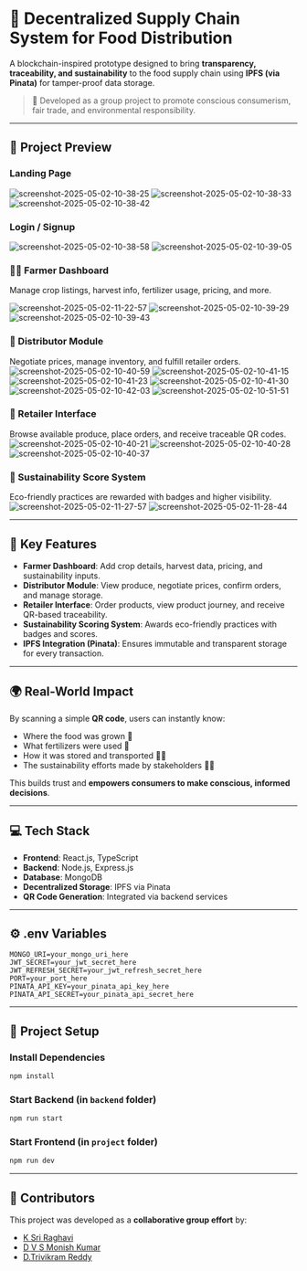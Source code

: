 # 🌾 Decentralized Supply Chain System for Food Distribution

A blockchain-inspired prototype designed to bring **transparency, traceability, and sustainability** to the food supply chain using **IPFS (via Pinata)** for tamper-proof data storage.

> 🚀 Developed as a group project to promote conscious consumerism, fair trade, and environmental responsibility.

---

## 📸 Project Preview

### Landing Page
![screenshot-2025-05-02-10-38-25](https://github.com/user-attachments/assets/d2d7e37e-8e9a-4aad-978c-05db600d7670)
![screenshot-2025-05-02-10-38-33](https://github.com/user-attachments/assets/0b68ac09-7a2a-4668-ac3e-5eeba2c241ff)
![screenshot-2025-05-02-10-38-42](https://github.com/user-attachments/assets/30826de8-3f4e-4a8b-b2ea-901e29fb514f)

### Login / Signup 
![screenshot-2025-05-02-10-38-58](https://github.com/user-attachments/assets/0a73906c-de42-4d84-84f7-dfc3ad95a344)
![screenshot-2025-05-02-10-39-05](https://github.com/user-attachments/assets/87bf4ee0-bc58-42df-8df3-58bd880ff9fe)

### 🧑‍🌾 Farmer Dashboard  
Manage crop listings, harvest info, fertilizer usage, pricing, and more. 

![screenshot-2025-05-02-11-22-57](https://github.com/user-attachments/assets/19daf02b-c389-442e-b221-0498f6a85442)
![screenshot-2025-05-02-10-39-29](https://github.com/user-attachments/assets/6f353ba0-7ea4-4a7a-9a1d-31baa636fbb4)
![screenshot-2025-05-02-10-39-43](https://github.com/user-attachments/assets/48d288bc-943d-4a4c-a29f-c2d07816eee1)

### 🚛 Distributor Module  
Negotiate prices, manage inventory, and fulfill retailer orders.  
![screenshot-2025-05-02-10-40-59](https://github.com/user-attachments/assets/1b30ad94-c0d0-4e7c-b5b8-fc516369192e)
![screenshot-2025-05-02-10-41-15](https://github.com/user-attachments/assets/c6e2dedc-a980-430a-90e9-7840bfd7b5d5)
![screenshot-2025-05-02-10-41-23](https://github.com/user-attachments/assets/8ff2e9bd-1c3c-4be9-86c5-125a65ecf01d)
![screenshot-2025-05-02-10-41-30](https://github.com/user-attachments/assets/2f96abdb-fd29-4baa-abed-cbfa2fc71c97)
![screenshot-2025-05-02-10-42-03](https://github.com/user-attachments/assets/53255c34-ee1e-41a4-a7de-a719776423e3)
![screenshot-2025-05-02-10-51-51](https://github.com/user-attachments/assets/bf08aed6-25b4-4933-8e72-10b72df9c8b2)

### 🏬 Retailer Interface  
Browse available produce, place orders, and receive traceable QR codes.  
![screenshot-2025-05-02-10-40-21](https://github.com/user-attachments/assets/d9711070-bd76-409c-b5b3-3fd66b4c5de1)
![screenshot-2025-05-02-10-40-28](https://github.com/user-attachments/assets/97bf878a-4a76-49cf-b58d-b5af5af7361c)
![screenshot-2025-05-02-10-40-37](https://github.com/user-attachments/assets/3450320d-142e-446e-9519-b6b338d7a1fd)


### 🌱 Sustainability Score System  
Eco-friendly practices are rewarded with badges and higher visibility.  
![screenshot-2025-05-02-11-27-57](https://github.com/user-attachments/assets/a05034f7-bce0-41a5-94dc-b6e78d0d75d7)
![screenshot-2025-05-02-11-28-44](https://github.com/user-attachments/assets/8f125467-65d9-4368-9126-f55abffc64c9)


---

## 🔑 Key Features

- **Farmer Dashboard**: Add crop details, harvest data, pricing, and sustainability inputs.
- **Distributor Module**: View produce, negotiate prices, confirm orders, and manage storage.
- **Retailer Interface**: Order products, view product journey, and receive QR-based traceability.
- **Sustainability Scoring System**: Awards eco-friendly practices with badges and scores.
- **IPFS Integration (Pinata)**: Ensures immutable and transparent storage for every transaction.

---

## 🌍 Real-World Impact

By scanning a simple **QR code**, users can instantly know:

- Where the food was grown 🌾  
- What fertilizers were used 🌿  
- How it was stored and transported 🧊🚚  
- The sustainability efforts made by stakeholders 🌱✨  

This builds trust and **empowers consumers to make conscious, informed decisions**.

---

## 💻 Tech Stack

- **Frontend**: React.js, TypeScript  
- **Backend**: Node.js, Express.js  
- **Database**: MongoDB  
- **Decentralized Storage**: IPFS via Pinata  
- **QR Code Generation**: Integrated via backend services

---

## ⚙️ .env Variables

```
MONGO_URI=your_mongo_uri_here
JWT_SECRET=your_jwt_secret_here
JWT_REFRESH_SECRET=your_jwt_refresh_secret_here
PORT=your_port_here
PINATA_API_KEY=your_pinata_api_key_here
PINATA_API_SECRET=your_pinata_api_secret_here
```

---

## 🚀 Project Setup

### Install Dependencies
```bash
npm install
```

### Start Backend (in `backend` folder)
```bash
npm run start
```

### Start Frontend (in `project` folder)
```bash
npm run dev
```

---

## 👥 Contributors

This project was developed as a **collaborative group effort** by:

- [K Sri Raghavi](https://github.com/sriraghavi22)
- [D V S Monish Kumar](https://github.com/monishkumardvs)
- [D.Trivikram Reddy](https://github.com/Trivikram-07)

 
